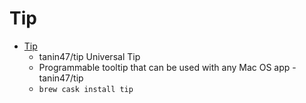 # Tip
- [Tip](https://github.com/tanin47/tip)
  -  tanin47/tip  Universal Tip
  - Programmable tooltip that can be used with any Mac OS app - tanin47/tip
  - `brew cask install tip`
